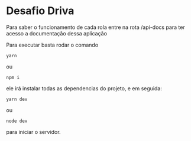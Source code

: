 # Desafio Driva 

Para saber o funcionamento de cada rola entre na rota /api-docs para ter acesso a documentação dessa aplicação

Para executar basta rodar o comando 

    yarn 

ou 

    npm i

ele irá instalar todas as dependencias do projeto, e em seguida:

    yarn dev 

ou

    node dev

para iniciar o servidor.